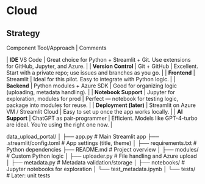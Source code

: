 # Cloud



## Strategy

 Component               Tool/Approach                             | Comments                                                                  

| **IDE**                 VS Code                                   | Great choice for Python + Streamlit + Git. Use extensions for GitHub, Jupyter, and Azure. |
| **Version Control**    | Git + GitHub                              | Excellent. Start with a private repo; use issues and branches as you go.                  |
| **Frontend**           | Streamlit                                 | Ideal for this pilot. Easy to integrate with Python logic.                                |
| **Backend**            | Python modules + Azure SDK                | Good for organizing logic (uploading, metadata handling).                                 |
| **Notebook Support**   | Jupyter for exploration, modules for prod | Perfect — notebook for testing logic, package into modules for reuse.                     |
| **Deployment (later)** | Streamlit on Azure VM / Streamlit Cloud   | Easy to set up once the app works locally.                                                |
| **AI Support**         | ChatGPT as pair-programmer                | Efficient. Models like GPT-4-turbo are ideal. You’re using the right one now.             |








data_upload_portal/
│
├── app.py                    # Main Streamlit app
├── .streamlit/config.toml   # App settings (title, theme)
│
├── requirements.txt          # Python dependencies
├── README.md                 # Project overview
│
├── modules/                 # Custom Python logic
│   ├── uploader.py          # File handling and Azure upload
│   ├── metadata.py          # Metadata validation/storage
│
├── notebooks/               # Jupyter notebooks for exploration
│   └── test_metadata.ipynb
│
└── tests/                   # Later: unit tests
